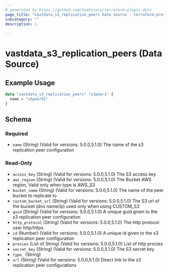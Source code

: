 ```yaml
---
# generated by https://github.com/hashicorp/terraform-plugin-docs
page_title: "vastdata_s3_replication_peers Data Source - terraform-provider-vastdata"
subcategory: ""
description: |-
  
---
```


# vastdata_s3_replication_peers (Data Source)



## Example Usage

```terraform
data "vastdata_s3_replication_peers" "s3peer1" {
  name = "s3peer01"
}
```

<!-- schema generated by tfplugindocs -->
## Schema

### Required

- `name` (String) (Valid for versions: 5.0.0,5.1.0) The name of the s3 replication peer configuration

### Read-Only

- `access_key` (String) (Valid for versions: 5.0.0,5.1.0) The S3 access key
- `aws_region` (String) (Valid for versions: 5.0.0,5.1.0) The Bucket AWS region, Valid only when type is AWS_S3
- `bucket_name` (String) (Valid for versions: 5.0.0,5.1.0) The name of the peer bucket to replicate to
- `custom_bucket_url` (String) (Valid for versions: 5.0.0,5.1.0) The S3 url of the bucket (dns name/ip) used only when using CUSTOM_S3
- `guid` (String) (Valid for versions: 5.0.0,5.1.0) A unique guid given to the s3 replication peer configuration
- `http_protocol` (String) (Valid for versions: 5.0.0,5.1.0) The http protocol user http/https
- `id` (Number) (Valid for versions: 5.0.0,5.1.0) A unique id given to the s3 replication peer configuration
- `proxies` (List of String) (Valid for versions: 5.0.0,5.1.0) List of http procies
- `secret_key` (String) (Valid for versions: 5.0.0,5.1.0) The S3 secret key
- `type_` (String)
- `url` (String) (Valid for versions: 5.0.0,5.1.0) Direct link to the s3 replication peer configurations
